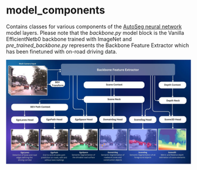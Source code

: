 # model_components

Contains classes for various components of the [AutoSeg neural network](../../AutoSeg/) model layers. Please note that the *backbone.py* model block is the Vanilla EfficientNetb0 backbone trained with ImageNet and *pre_trained_backbone.py* represents the Backbone Feature Extractor which has been finetuned with on-road driving data.

![AutoSeg](../../Diagrams/AutoSeg.jpg)
